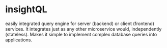 # insightQL
easily integrated query engine for server (backend) or client (frontend) services. It integrates just as any other microservice would, independently (stateless). Makes it simple to implement complex database queries into applications.
